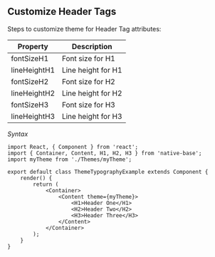 ## Customize Header Tags

Steps to customize theme for Header Tag attributes:


<table class = "table table-hover" style="width: 75%; ">
        <thead>
            <tr>
                <th>Property</th>
                <th>Description</th>
            </tr>
        </thead>
        <tbody>
            <tr>
                <td>fontSizeH1</td>
                <td>Font size for H1</td>
            </tr>
            <tr>
                <td>lineHeightH1</td>
                <td>Line height for H1</td>
            </tr>
            <tr>
                <td>fontSizeH2</td>
                <td>Font size for H2</td>
            </tr>
            <tr>
                <td>lineHeightH2</td>
                <td>Line height for H2</td>
            </tr>
            <tr>
                <td>fontSizeH3</td>
                <td>Font size for H3</td>
            </tr>
            <tr>
                <td>lineHeightH3</td>
                <td>Line height for H3</td>
            </tr>
        </tbody>
    </table>


*Syntax*

<pre class="line-numbers"><code class="language-jsx">import React, { Component } from 'react';
import { Container, Content, H1, H2, H3 } from 'native-base';
import myTheme from './Themes/myTheme';
​
export default class ThemeTypographyExample extends Component {
    render() {
        return (
            &lt;Container>
                &lt;Content theme={myTheme}>
                    &lt;H1>Header One&lt;/H1>
                    &lt;H2>Header Two&lt;/H2>
                    &lt;H3>Header Three&lt;/H3>
                &lt;/Content>
            &lt;/Container>
        );
    }
}</code></pre>
